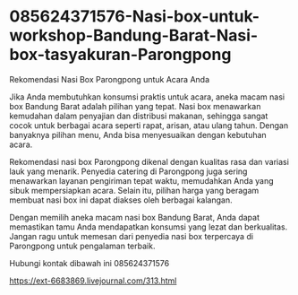 # 085624371576-Nasi-box-untuk-workshop-Bandung-Barat-Nasi-box-tasyakuran-Parongpong

Rekomendasi Nasi Box Parongpong untuk Acara Anda

Jika Anda membutuhkan konsumsi praktis untuk acara, aneka macam nasi box Bandung Barat adalah pilihan yang tepat. Nasi box menawarkan kemudahan dalam penyajian dan distribusi makanan, sehingga sangat cocok untuk berbagai acara seperti rapat, arisan, atau ulang tahun. Dengan banyaknya pilihan menu, Anda bisa menyesuaikan dengan kebutuhan acara.

Rekomendasi nasi box Parongpong dikenal dengan kualitas rasa dan variasi lauk yang menarik. Penyedia catering di Parongpong juga sering menawarkan layanan pengiriman tepat waktu, memudahkan Anda yang sibuk mempersiapkan acara. Selain itu, pilihan harga yang beragam membuat nasi box ini dapat diakses oleh berbagai kalangan.

Dengan memilih aneka macam nasi box Bandung Barat, Anda dapat memastikan tamu Anda mendapatkan konsumsi yang lezat dan berkualitas. Jangan ragu untuk memesan dari penyedia nasi box terpercaya di Parongpong untuk pengalaman terbaik.

Hubungi kontak dibawah ini
085624371576

https://ext-6683869.livejournal.com/313.html
